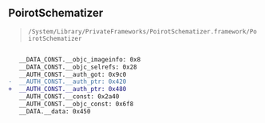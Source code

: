## PoirotSchematizer

> `/System/Library/PrivateFrameworks/PoirotSchematizer.framework/PoirotSchematizer`

```diff

   __DATA_CONST.__objc_imageinfo: 0x8
   __DATA_CONST.__objc_selrefs: 0x28
   __AUTH_CONST.__auth_got: 0x9c0
-  __AUTH_CONST.__auth_ptr: 0x420
+  __AUTH_CONST.__auth_ptr: 0x480
   __AUTH_CONST.__const: 0x2a40
   __AUTH_CONST.__objc_const: 0x6f8
   __DATA.__data: 0x450

```
